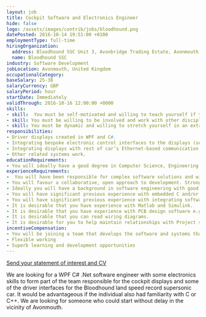 ```yaml
---
layout: job
title: Cockpit Software and Electronics Engineer
hide: false
logo: /assets/images/contrib/jobs/bloodhound.png
datePosted: 2016-10-14 19:51:00 +0100
employmentType: full-time
hiringOrganization:
  address: Bloodhound SSC Unit 3, Avonbridge Trading Estate, Avonmouth, Bristol, BS11 9QD
  name: Bloodhound SSC
industry: Software Development
jobLocation: Avonmouth, United Kingdom
occupationalCategory:
baseSalary: 25-38
salaryCurrency: GBP
salaryPeriod: hour
startDate: Immediately
validThrough: 2016-10-16 12:00:00 +0000
skills:
- skill:  You must be self-motivated and willing to teach yourself if the knowledge is not available internally.
- skill: You must be willing to be involved and work with other disciplines, we are a small team and every ones opinion counts.
- skill: You must be dynamic and willing to stretch yourself in an extremely demanding project.
responsibilities:
- Driver displays created in WPF and C#.
- Integrating bespoke electronic control interfaces to the displays (serial based interfaces).
- Integrating displays with rest of car’s Ethernet-based communication system and car data.
- Other related systems work.
educationRequirements:
- You will ideally have a good degree in Computer Science, Engineering or Science related subject combined with significant experience in the development of GUI interfaces and integration with electronics.
experienceRequirements:
-  You will have been responsible for complex software solutions and will be comfortable working with engineers from other disciplines. It would be desirable, but not essential for your experience to have been gained in automotive, aerospace, telecoms or consumer electronics.
- You will favour a collaborative, open approach to development. Strong communication skills and the ability to take initiative are essential.
- Ideally you will have a background in software engineering with good knowledge of modern development practices.
- You will have significant previous experience with embedded C and/or C++.
- You will have significant previous experience with integrating software with hardware.
- It is desirable that you have experience with Matlab and Simulink.
- It is desirable that you have experience with PCB design software e.g. Eagle PCB.
- It is desirable that you can read wiring diagrams.
- It is desirable for you to help maintain relationships with Project sponsors.
incentiveCompensation:
- You will be joining a team that develops the software and systems that will run in the fastest car on the planet. You will be exposed to state-of-the-art jet engine and rocket systems and have the opportunity to have significant input into the car’s design and systems.
- Flexible working
- Superb learning and development opportunities
---
```

[Send your statement of interest and CV](mailto:harry.wills@bloodhoundssc.com)

We are looking for a WPF C# .Net software engineer with some electronics skills to form part of the team responsible for the cockpit displays and some of the driver interfaces for the Bloodhound land speed record supersonic car. It would be advantageous if the individual also had familiarity with C or C++. We are looking for someone who could start without delay in the vicinity of Avonmouth.
